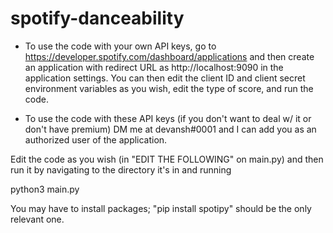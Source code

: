 # spotify-danceability

- To use the code with your own API keys, go to https://developer.spotify.com/dashboard/applications and then create an application with redirect URL as http://localhost:9090 in the application settings. You can then edit the client ID and client secret environment variables as you wish, edit the type of score, and run the code.

- To use the code with these API keys (if you don't want to deal w/ it or don't have premium) DM me at devansh#0001 and I can add you as an authorized user of the application.

Edit the code as you wish (in "EDIT THE FOLLOWING" on main.py) and then run it by navigating to the directory it's in and running

python3 main.py

You may have to install packages; "pip install spotipy" should be the only relevant one.

